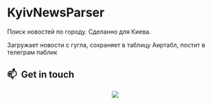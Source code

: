 # KyivNewsParser

Поиск новостей по городу. Сделанно для Киева.

Загружает новости с гугла, сохраняет в таблицу Аиртабл, постит в телеграм паблик

## 📫 &nbsp;Get in touch

<p align="center">
<a href="https://t.me/dv_prj"><img src="https://img.shields.io/badge/-@jackshen-0088cc?style=flat&logo=Telegram&logoColor=white"/></a>
</p>
